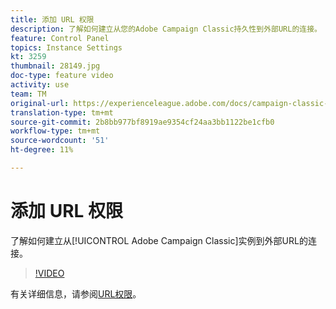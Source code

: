 ```yaml
---
title: 添加 URL 权限
description: 了解如何建立从您的Adobe Campaign Classic持久性到外部URL的连接。
feature: Control Panel
topics: Instance Settings
kt: 3259
thumbnail: 28149.jpg
doc-type: feature video
activity: use
team: TM
original-url: https://experienceleague.adobe.com/docs/campaign-classic-learn/tutorials/administrating/control-panel-acc/adding-url-permissions.html
translation-type: tm+mt
source-git-commit: 2b8bb977bf8919ae9354cf24aa3bb1122be1cfb0
workflow-type: tm+mt
source-wordcount: '51'
ht-degree: 11%

---
```



# 添加 URL 权限

了解如何建立从[!UICONTROL Adobe Campaign Classic]实例到外部URL的连接。

>[!VIDEO](https://video.tv.adobe.com/v/28149?quality=12)

有关详细信息，请参阅[URL权限](https://docs.adobe.com/content/help/en/control-panel/using/instances-settings/url-permissions.html)。
